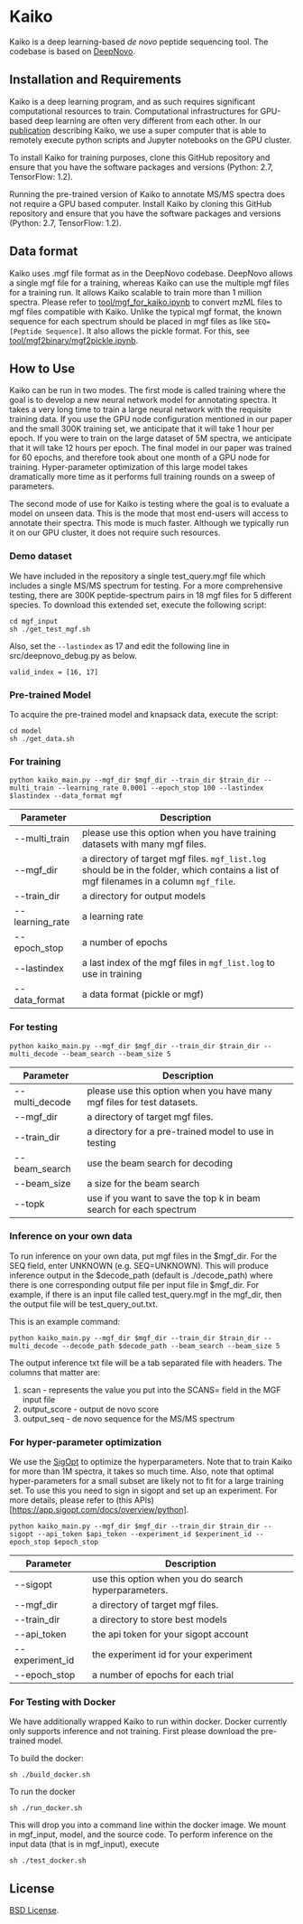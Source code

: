 # Kaiko
Kaiko is a deep learning-based *de novo* peptide sequencing tool. The codebase is based on [DeepNovo](https://github.com/nh2tran/DeepNovo).

## Installation and Requirements
Kaiko is a deep learning program, and as such requires significant computational resources to train. Computational infrastructures for GPU-based deep learning are often very different from each other. In our [publication](https://www.biorxiv.org/content/early/2018/09/27/428334) describing Kaiko, we use a super computer that is able to remotely execute python scripts and Jupyter notebooks on the GPU cluster.

To install Kaiko for training purposes, clone this GitHub repository and ensure that you have the software packages and versions (Python: 2.7, TensorFlow: 1.2).

Running the pre-trained version of Kaiko to annotate MS/MS spectra does not require a GPU based computer. Install Kaiko by cloning this GitHub repository and ensure that you have the software packages and versions (Python: 2.7, TensorFlow: 1.2).

## Data format
Kaiko uses .mgf file format as in the DeepNovo codebase. DeepNovo allows a single mgf file for a training, whereas Kaiko can use the multiple mgf files for a training run. It allows Kaiko scalable to train more than 1 million spectra. Please refer to [tool/mgf_for_kaiko.ipynb](tool/mgf_for_kaiko.ipynb) to convert mzML files to mgf files compatible with Kaiko. Unlike the typical mgf format, the known sequence for each spectrum should be placed in mgf files as like `SEQ=[Peptide Sequence]`. It also allows the pickle format. For this, see [tool/mgf2binary/mgf2pickle.ipynb](tool/mgf2binary/mgf2pickle.ipynb).

## How to Use
Kaiko can be run in two modes. The first mode is called training where the goal is to develop a new neural network model for annotating spectra. It takes a very long time to train a large neural network with the requisite training data. If you use the GPU node configuration mentioned in our paper and the small 300K training set, we anticipate that it will take 1 hour per epoch. If you were to train on the large dataset of 5M spectra, we anticipate that it will take 12 hours per epoch. The final model in our paper was trained for 60 epochs, and therefore took about one month of a GPU node for training. Hyper-parameter optimization of this large model takes dramatically more time as it performs full training rounds on a sweep of parameters.

The second mode of use for Kaiko is testing where the goal is to evaluate a model on unseen data. This is the mode that most end-users will access to annotate their spectra. This mode is much faster. Although we typically run it on our GPU cluster, it does not require such resources.

### Demo dataset

We have included in the repository a single test_query.mgf file which includes a single MS/MS spectrum for testing. For a more comprehensive testing, there are 300K peptide-spectrum pairs in 18 mgf files for 5 different species. To download this extended set, execute the following script:

```
cd mgf_input
sh ./get_test_mgf.sh
```

Also, set the `--lastindex` as 17 and edit the following line in src/deepnovo_debug.py as below.

```
valid_index = [16, 17]
```

### Pre-trained Model

To acquire the pre-trained model and knapsack data, execute the script:

```
cd model
sh ./get_data.sh
```

### For training
```
python kaiko_main.py --mgf_dir $mgf_dir --train_dir $train_dir --multi_train --learning_rate 0.0001 --epoch_stop 100 --lastindex $lastindex --data_format mgf
```

| Parameter       |  Description|
| ------------- | ------------- |
| --multi_train | please use this option when you have training datasets with many mgf files. |
| --mgf_dir | a directory of target mgf files. `mgf_list.log` should be in the folder, which contains a list of mgf filenames in a column `mgf_file`. |
| --train_dir | a directory for output models |
| --learning_rate | a learning rate |
| --epoch_stop | a number of epochs |
| --lastindex | a last index of the mgf files in `mgf_list.log` to use in training |
| --data_format | a data format (pickle or mgf) |

### For testing
```
python kaiko_main.py --mgf_dir $mgf_dir --train_dir $train_dir --multi_decode --beam_search --beam_size 5
```
| Parameter       |  Description|
| ------------- | ------------- |
| --multi_decode | please use this option when you have many mgf files for test datasets. |
| --mgf_dir | a directory of target mgf files. |
| --train_dir | a directory for a pre-trained model to use in testing |
| --beam_search | use the beam search for decoding |
| --beam_size | a size for the beam search |
| --topk | use if you want to save the top k in beam search for each spectrum |

### Inference on your own data

To run inference on your own data, put mgf files in the $mgf_dir. For the SEQ field, enter UNKNOWN (e.g. SEQ=UNKNOWN). This will produce inference output in the $decode_path (default is ./decode_path) where there is
one corresponding output file per input file in $mgf_dir. For example, if there is an input file called test_query.mgf in the mgf_dir, then the output file will be test_query_out.txt.


This is an example command:

```
python kaiko_main.py --mgf_dir $mgf_dir --train_dir $train_dir --multi_decode --decode_path $decode_path --beam_search --beam_size 5
```

The output inference txt file will be a tab separated file with headers. The columns that matter are:

1. scan - represents the value you put into the SCANS= field in the MGF input file
2. output_score - output de novo score
3. output_seq - de novo sequence for the MS/MS spectrum


### For hyper-parameter optimization
We use the [SigOpt](https://sigopt.com/) to optimize the hyperparameters. Note that to train Kaiko for more than 1M spectra, it takes so much time. Also, note that optimal hyper-parameters for a small subset are likely not to fit for a large training set. To use this you need to sign in sigopt and set up an experiment. For more details, please refer to (this APIs)[https://app.sigopt.com/docs/overview/python].
```
python kaiko_main.py --mgf_dir $mgf_dir --train_dir $train_dir --sigopt --api_token $api_token --experiment_id $experiment_id --epoch_stop $epoch_stop
```
| Parameter       |  Description|
| ------------- | ------------- |
| --sigopt | use this option when you do search hyperparameters. |
| --mgf_dir | a directory of target mgf files. |
| --train_dir | a directory to store best models |
| --api_token | the api token for your sigopt account |
| --experiment_id | the experiment id for your experiment |
| --epoch_stop | a number of epochs for each trial |

### For Testing with Docker

We have additionally wrapped Kaiko to run within docker. Docker currently only supports inference and not training. First please download the pre-trained model.

To build the docker:

```
sh ./build_docker.sh
```

To run the docker

```
sh ./run_docker.sh
```

This will drop you into a command line within the docker image. We mount in mgf_input, model, and the source code. To perform inference on the input data (that is in mgf_input), execute

```
sh ./test_docker.sh
```

## License
[BSD License](LICENSE.txt).
